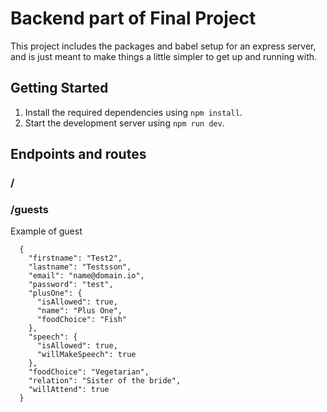 # Backend part of Final Project

This project includes the packages and babel setup for an express server, and is just meant to make things a little simpler to get up and running with.

## Getting Started

1.  Install the required dependencies using `npm install`.
2.  Start the development server using `npm run dev`.

## Endpoints and routes

### /

### /guests

Example of guest

```
  {
    "firstname": "Test2",
    "lastname": "Testsson",
    "email": "name@domain.io",
    "password": "test",
    "plusOne": {
      "isAllowed": true,
      "name": "Plus One",
      "foodChoice": "Fish"
    },
    "speech": {
      "isAllowed": true,
      "willMakeSpeech": true
    },
    "foodChoice": "Vegetarian",
    "relation": "Sister of the bride",
    "willAttend": true
  }
```
